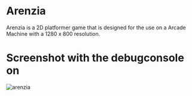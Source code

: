 # Arenzia
Arenzia is a 2D platformer game that is designed for the use on a Arcade Machine with a 1280 x 800 resolution.


# Screenshot with the debugconsole on
![arenzia](/screenshot00.png.png?raw=true "arenzia")
